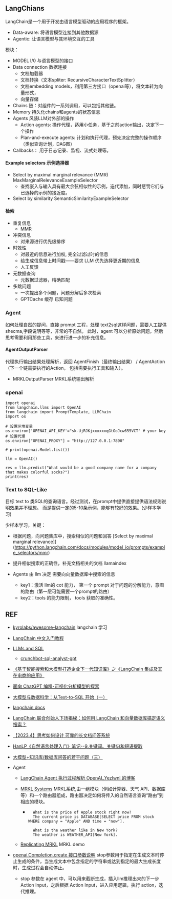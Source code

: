 
## LangChians

LangChain是一个用于开发由语言模型驱动的应用程序的框架。
- Data-aware: 将语言模型连接到其他数据源
- Agentic: 让语言模型与其环境交互的工具

模块：
- MODEL I/0 与语言模型的接口
- Data connection 数据连接
    - 文档加载器
    - 文档转换（文本spliter: RecursiveCharacterTextSplitter） 
    - 文档embedding models，利用第三方接口（openai等），将文本转为向量形式，
    - 向量存储
- Chains 链：对组件的一系列调用，可以包括其他链。
- Memory 持久化chains和agents的状态信息
- Agents 风装LLM对外部的操作
    - Action agents: 操作代理，适用小任务，基于之前action输出，决定下一个操作
    - Plan-and-execute agents: 计划和执行代理，预先决定完整的操作顺序（类似查询计划，DAG图）
- Callbacks： 用于日志记录、监视、流式处理等。


#### Example selectors 示例选择器

- Select by maximal marginal relevance (MMR) MaxMarginalRelevanceExampleSelector
    - 查找嵌入与输入具有最大余弦相似性的示例，迭代添加，同时惩罚它们与已选择的示例的接近度。
- Select by similarity SemanticSimilarityExampleSelector


#### 检索

- 重复信息
    - MMR
- 冲突信息
    - 对来源进行优先级排序
- 时效性
    - 对最近的信息进行加权, 完全过滤过时的信息
    - 给生成信息带上时间戳——要求 LLM 优先选择更近期的信息
    -  人工反馈
- 元数据查询
    - 元数据过滤器，精确匹配
- 多跳问题
    - 一次提出多个问题，问题分解后多次检索
    - GPTCache 缓存 已知问题


### Agent

如何处理自然的提问，直接 prompt 工程，处理 text2sql这样问题，需要人工提供shecma,字段说明等等，非常的不自然。
此时，agent 可以分析原始问题，然后思考需要利用那些工具，来进行进一步的补充信息。


#### AgentOutputParser
代理执行输出结果处理解析，返回 AgentFinish（最终输出结果） / AgentAction（下一个链需要执行的Action， 包括需要执行工具和输入）。

- MRKLOutputParser  MRKL系统输出解析


### openai
```
import openai
from langchain.llms import OpenAI
from langchain import PromptTemplate, LLMChain
import os

# 设置环境变量
os.environ['OPENAI_API_KEY'="sk-UjRJKjxxxxxxqGtOoJcw655VCT" # your key
# 设置代理
os.environ["OPENAI_PROXY"] = "http://127.0.0.1:7890"

# print(openai.Model.list())

llm = OpenAI()

res = llm.predict("What would be a good company name for a company that makes colorful socks?")
print(res)

```

### Text to SQL-Like

目标 text to 类SQL的查询语言。经过测试，在prompt中提供直接提供语法规则说明效果并不理想。
而是提供一定的5-10条示例，能够有较好的效果。(少样本学习)

少样本学习，关键： 
- 根据问题，向问题集库中，搜索相似的问题和回答 [Select by maximal marginal relevance]](https://python.langchain.com/docs/modules/model_io/prompts/example_selectors/mmr)

- 提升相似搜索的正确性，补充文档相关的文档 llamaindex

- Agents 由 llm 决定 需要向向量数据库中搜索的信息
    - key1：激活 llm的 cot 能力， 第一个 prompt 对于问题的分解能力，意图的路由（第一层可能需要一个prompt的路由）
    - key2：tools 的能力限制， tools 获取的准确性。




## REF
- [kyrolabs/awesome-langchain](https://github.com/kyrolabs/awesome-langchain) langchain 学习
- [LangChain 中文入门教程](https://github.com/liaokongVFX/LangChain-Chinese-Getting-Started-Guide)

- [LLMs and SQL](https://blog.langchain.dev/llms-and-sql/)
    - [crunchbot-sql-analyst-gpt](https://www.patterns.app/blog/2023/01/18/crunchbot-sql-analyst-gpt/)

- [《基于智能搜索和大模型打造企业下一代知识库》之《LangChain 集成及其在电商的应用》](https://aws.amazon.com/cn/blogs/china/intelligent-search-based-enhancement-solutions-for-llm-part-three/)
- [面向 ChatGPT 编程-可视化分析模型的探索](https://zhuanlan.zhihu.com/p/642868903)

- [大模型与数据科学：从Text-to-SQL 开始（一）](https://zhuanlan.zhihu.com/p/640580808)

- [langchain docs](https://python.langchain.com/docs/get_started)

- [LangChain 联合创始人下场揭秘：如何用 LangChain 和向量数据库搞定语义搜索？](https://link.zhihu.com/?target=https%3A//mp.weixin.qq.com/s%3F__biz%3DMzUzMDI5OTA5NQ%3D%3D%26mid%3D2247498030%26idx%3D1%26sn%3Db6c871bdf189da0dd0de6ff0c4cdb81e%26chksm%3Dfa515896cd26d180216439e4d7c5f815d299b1a53bae657d1ad3dbf8b74297cf5bd3dfc96c9e%26scene%3D21%23wechat_redirect)

- [【2023.4】思考如何设计 可靠的长文档问答系统](https://zhuanlan.zhihu.com/p/624222373)

- [HanLP《自然语言处理入门》笔记--9.关键词、关键句和短语提取](https://github.com/NLP-LOVE/Introduction-NLP)

- [大模型+知识库/数据库问答的若干问题（三）](https://zhuanlan.zhihu.com/p/642125832)


- Agent
    - [LangChain Agent 执行过程解析 OpenAI_YezIwnl 的博客](https://blog.csdn.net/qq_35361412/article/details/129797199)

    - [MRKL Systems](https://learnprompting.org/docs/advanced_applications/mrkl) MRKL系统,由一组模块（例如计算器、天气 API、数据库等）和一个路由器组成，路由器决定如何将传入的自然语言查询“路由”到相应的模块。
        - ``` 
            What is the price of Apple stock right now? 
            The current price is DATABASE[SELECT price FROM stock WHERE company = "Apple" AND time = "now"].

            What is the weather like in New York?
            The weather is WEATHER_API[New York].
          ``` 

    - [Replicating MRKL](https://python.langchain.com/docs/modules/agents/how_to/mrkl)  MRKL demo 


- [openai.Completion.create 接口参数说明](https://www.cnblogs.com/ghj1976/p/openaicompletioncreate-jie-kou-can-shu-shuo-ming.html)  stop参数用于指定在生成文本时停止生成的条件，当生成文本中包含指定的字符串或达到指定的最大生成长度时，生成过程会自动停止。
    - stop 参数在 agent 中，可以用来截断生成，插入llm推理出来的下一步Action Input，之后根据 Action Input，进入应用逻辑，执行 action，迭代推理。